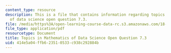 ```yaml
---
content_type: resource
description: This is a file that contains information regarding topics in mathematics
  of data science open question 7.3.
file: /media/https%3A/open-learning-course-data-rc.s3.amazonaws.com/18-s096-topics-in-mathematics-of-data-science-fall-2015/414e5a04ffb623510533c938c292884b_MIT18_S096F15_Open7.3.pdf
file_type: application/pdf
resourcetype: Document
title: Topics in Mathematics of Data Science Open Question 7.3
uid: 414e5a04-ffb6-2351-0533-c938c292884b
---
```

